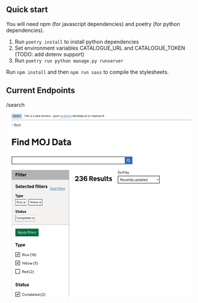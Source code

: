 ## Quick start

You will need npm (for javascript dependencies) and poetry (for python dependencies).

1. Run `poetry install` to install python dependencies
2. Set environment variables CATALOGUE_URL and CATALOGUE_TOKEN (TODO: add dotenv support)
3. Run `poetry run python manage.py runserver`

Run `npm install` and then `npm run sass` to compile the stylesheets.

## Current Endpoints

/search

![Screenshot of the service showing the search page](image.png)
